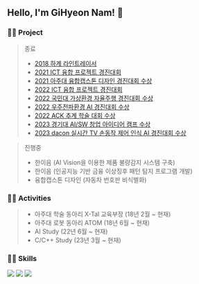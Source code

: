 ## Hello, I'm GiHyeon Nam! 👋

### 👨‍🎓 Project
> 종료
> - <a href="https://github.com/gihyeon0903/Line_tracer_freshman">2018 하계 라인트레이서</a>
> - <a href="https://github.com/gihyeon0903/ICT-fusion-Project-Competition-2021">2021 ICT 융합 프로젝트 경진대회</a>
> - <a href="https://github.com/gihyeon0903/Capstone-Design-competition">2021 아주대 융합캡스톤 디자인 경진대회 수상</a>
> - <a href="https://github.com/gihyeon0903/ICT-fusion-Project-Competition-2022">2022 ICT 융합 프로젝트 경진대회</a>
> - <a href="https://github.com/gihyeon0903/morai-autonomous-car-competition">2022 국민대 가상환경 자율주행 경진대회 수상</a>
> - <a href="https://github.com/gihyeon0903/Space-Weather-prediction-competition">2022 우주전파환경 AI 경진대회 수상</a>
> - <a href="https://github.com/gihyeon0903/ACK-conference-paper">2022 ACK 추계 학술 대회 수상</a>
> - <a href="https://github.com/gihyeon0903/AI-SW-Foundation-idea-camp">2023 경기대 AI/SW 창업 아이디어 캠프 수상</a>
> - <a href="https://github.com/gihyeon0903/dacon-compeition-2023-1">2023 dacon 실시간 TV 손동작 제어 인식 AI 경진대회 수상</a>

> 진행중
> - 한이음 (AI Vision을 이용한 제품 불량감지 시스템 구축)
> - 한이음 (인공지능 기반 금융 이상징후 패턴 탐지 프로그램 개발)
> - 융합캡스톤 디자인 (자동차 번호판 비식별화)

### 👨‍🎓 Activities
> - 아주대 학술 동아리 X-Tal 교육부장 (18년 2월 ~ 현재)
> - 아주대 로봇 동아리 ATOM (18년 6월 ~ 현재)
> - AI Study (22년 6월 ~ 현재)
> - C/C++ Study (23년 3월 ~ 현재)

### 👨‍🎓 Skills
<img src="https://img.shields.io/badge/Python-3776AB?style=flat&logo=Python&logoColor=white" />
<img src="https://img.shields.io/badge/PyTorch-EE4C2C?style=flat&logo=pytorch&logoColor=white" />
<img src="https://img.shields.io/badge/Keras-D00000?style=flat&logo=keras&logoColor=white" /><br>

<!-- <img src="https://github-readme-stats.vercel.app/api/top-langs/?username=gihyeon0903&layout=compact"><br><br> -->

